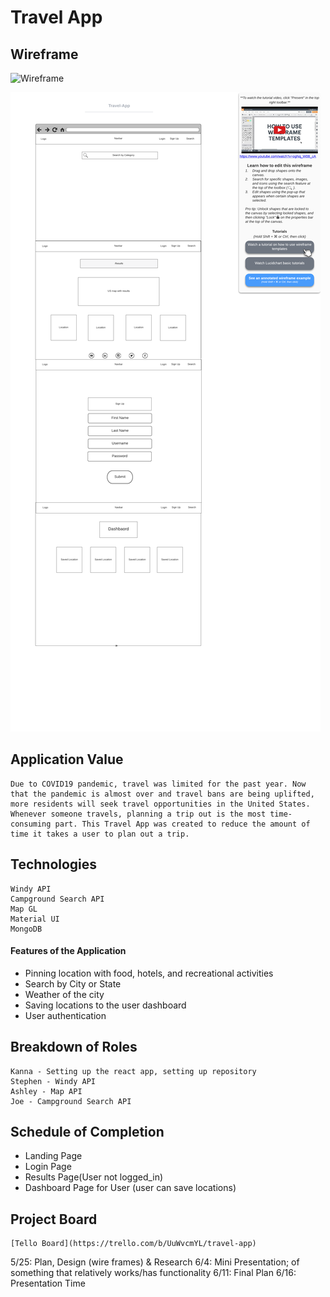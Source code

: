 # Travel App

## Wireframe

![Wireframe]("./projectWireframe.jpg")

<img src="./projectWireframe.jpg" alt="Wireframe"  >

## Application Value

```
Due to COVID19 pandemic, travel was limited for the past year. Now that the pandemic is almost over and travel bans are being uplifted, more residents will seek travel opportunities in the United States. Whenever someone travels, planning a trip out is the most time-consuming part. This Travel App was created to reduce the amount of time it takes a user to plan out a trip.
```

## Technologies

```
Windy API
Campground Search API
Map GL
Material UI
MongoDB
```

#### Features of the Application

- Pinning location with food, hotels, and recreational activities
- Search by City or State
- Weather of the city
- Saving locations to the user dashboard
- User authentication

## Breakdown of Roles

```
Kanna - Setting up the react app, setting up repository
Stephen - Windy API
Ashley - Map API
Joe - Campground Search API
```

## Schedule of Completion

- Landing Page
- Login Page
- Results Page(User not logged_in)
- Dashboard Page for User (user can save locations)

## Project Board

```
[Tello Board](https://trello.com/b/UuWvcmYL/travel-app)
```

5/25: Plan, Design (wire frames) & Research
6/4: Mini Presentation; of something that relatively works/has functionality
6/11: Final Plan
6/16: Presentation Time
